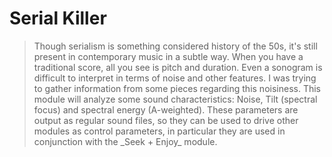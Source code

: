 # Serial Killer

<BLOCKQUOTE>Though serialism is something considered history of the 50s, it's still present in contemporary music in a subtle way. When you have a traditional score, all you see is pitch and duration. Even a sonogram is difficult to interpret in terms of noise and other features. I was trying to gather information from some pieces regarding this noisiness. This module will analyze some sound characteristics: Noise, Tilt (spectral focus) and spectral energy (A-weighted). These parameters are output as regular sound files, so they can be used to drive other modules as control parameters, in particular they are used in conjunction with the _Seek + Enjoy_ module.
</BLOCKQUOTE>